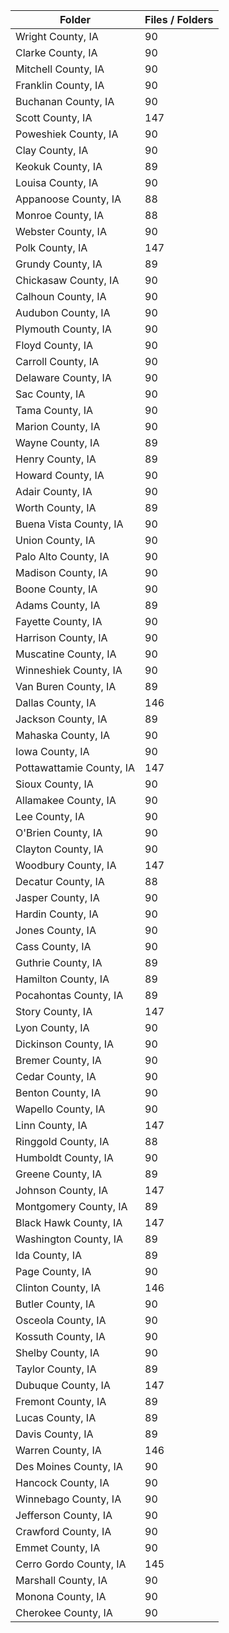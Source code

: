 | Folder                   |   Files / Folders |
|--------------------------|-------------------|
| Wright County, IA        |                90 |
| Clarke County, IA        |                90 |
| Mitchell County, IA      |                90 |
| Franklin County, IA      |                90 |
| Buchanan County, IA      |                90 |
| Scott County, IA         |               147 |
| Poweshiek County, IA     |                90 |
| Clay County, IA          |                90 |
| Keokuk County, IA        |                89 |
| Louisa County, IA        |                90 |
| Appanoose County, IA     |                88 |
| Monroe County, IA        |                88 |
| Webster County, IA       |                90 |
| Polk County, IA          |               147 |
| Grundy County, IA        |                89 |
| Chickasaw County, IA     |                90 |
| Calhoun County, IA       |                90 |
| Audubon County, IA       |                90 |
| Plymouth County, IA      |                90 |
| Floyd County, IA         |                90 |
| Carroll County, IA       |                90 |
| Delaware County, IA      |                90 |
| Sac County, IA           |                90 |
| Tama County, IA          |                90 |
| Marion County, IA        |                90 |
| Wayne County, IA         |                89 |
| Henry County, IA         |                89 |
| Howard County, IA        |                90 |
| Adair County, IA         |                90 |
| Worth County, IA         |                89 |
| Buena Vista County, IA   |                90 |
| Union County, IA         |                90 |
| Palo Alto County, IA     |                90 |
| Madison County, IA       |                90 |
| Boone County, IA         |                90 |
| Adams County, IA         |                89 |
| Fayette County, IA       |                90 |
| Harrison County, IA      |                90 |
| Muscatine County, IA     |                90 |
| Winneshiek County, IA    |                90 |
| Van Buren County, IA     |                89 |
| Dallas County, IA        |               146 |
| Jackson County, IA       |                89 |
| Mahaska County, IA       |                90 |
| Iowa County, IA          |                90 |
| Pottawattamie County, IA |               147 |
| Sioux County, IA         |                90 |
| Allamakee County, IA     |                90 |
| Lee County, IA           |                90 |
| O'Brien County, IA       |                90 |
| Clayton County, IA       |                90 |
| Woodbury County, IA      |               147 |
| Decatur County, IA       |                88 |
| Jasper County, IA        |                90 |
| Hardin County, IA        |                90 |
| Jones County, IA         |                90 |
| Cass County, IA          |                90 |
| Guthrie County, IA       |                89 |
| Hamilton County, IA      |                89 |
| Pocahontas County, IA    |                89 |
| Story County, IA         |               147 |
| Lyon County, IA          |                90 |
| Dickinson County, IA     |                90 |
| Bremer County, IA        |                90 |
| Cedar County, IA         |                90 |
| Benton County, IA        |                90 |
| Wapello County, IA       |                90 |
| Linn County, IA          |               147 |
| Ringgold County, IA      |                88 |
| Humboldt County, IA      |                90 |
| Greene County, IA        |                89 |
| Johnson County, IA       |               147 |
| Montgomery County, IA    |                89 |
| Black Hawk County, IA    |               147 |
| Washington County, IA    |                89 |
| Ida County, IA           |                89 |
| Page County, IA          |                90 |
| Clinton County, IA       |               146 |
| Butler County, IA        |                90 |
| Osceola County, IA       |                90 |
| Kossuth County, IA       |                90 |
| Shelby County, IA        |                90 |
| Taylor County, IA        |                89 |
| Dubuque County, IA       |               147 |
| Fremont County, IA       |                89 |
| Lucas County, IA         |                89 |
| Davis County, IA         |                89 |
| Warren County, IA        |               146 |
| Des Moines County, IA    |                90 |
| Hancock County, IA       |                90 |
| Winnebago County, IA     |                90 |
| Jefferson County, IA     |                90 |
| Crawford County, IA      |                90 |
| Emmet County, IA         |                90 |
| Cerro Gordo County, IA   |               145 |
| Marshall County, IA      |                90 |
| Monona County, IA        |                90 |
| Cherokee County, IA      |                90 |